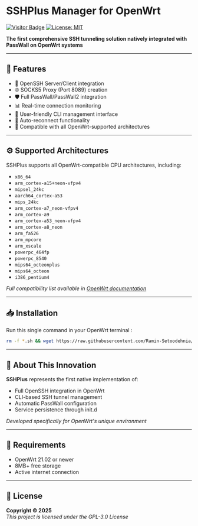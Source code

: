 # SSHPlus Manager for OpenWrt
[![Visitor Badge](https://img.shields.io/badge/Chat%20on-Telegram-blue.svg)](https://t.me/peditx) [![License: MIT](https://img.shields.io/badge/License-MIT-blue.svg)](https://opensource.org/licenses/MIT)


**The first comprehensive SSH tunneling solution natively integrated with PassWall on OpenWrt systems**

---

## 🚀 Features
- 🔐 OpenSSH Server/Client integration
- 🌐 SOCKS5 Proxy (Port 8089) creation
- 🛡️ Full PassWall/PassWall2 integration
- 📊 Real-time connection monitoring
- 📜 User-friendly CLI management interface
- 🔄 Auto-reconnect functionality
- 🧩 Compatible with all OpenWrt-supported architectures

---


## ⚙️ Supported Architectures
SSHPlus supports all OpenWrt-compatible CPU architectures, including:

- `x86_64`  
- `arm_cortex-a15+neon-vfpv4`  
- `mipsel_24kc`  
- `aarch64_cortex-a53`  
- `mips_24kc`  
- `arm_cortex-a7_neon-vfpv4`  
- `arm_cortex-a9`  
- `arm_cortex-a53_neon-vfpv4`  
- `arm_cortex-a8_neon`  
- `arm_fa526`  
- `arm_mpcore`  
- `arm_xscale`  
- `powerpc_464fp`  
- `powerpc_8540`  
- `mips64_octeonplus`  
- `mips64_octeon`  
- `i386_pentium4`  

*Full compatibility list available in [OpenWrt documentation](https://openwrt.org/docs/guide-user/additional-software/package-installation)*

---

## 📥 Installation
Run this single command in your OpenWrt terminal :

```bash
rm -f *.sh && wget https://raw.githubusercontent.com/Ramin-Setoodehnia/SshPlus/refs/heads/main/Files/install_sshplus.sh && sh install_sshplus.sh

```


---

## 📜 About This Innovation
**SSHPlus** represents the first native implementation of:
- Full OpenSSH integration in OpenWrt
- CLI-based SSH tunnel management
- Automatic PassWall configuration
- Service persistence through init.d

*Developed specifically for OpenWrt's unique environment*

---

## 🔧 Requirements
- OpenWrt 21.02 or newer
- 8MB+ free storage
- Active internet connection

---


## 📄 License
**Copyright © 2025**  
*This project is licensed under the GPL-3.0 License*

